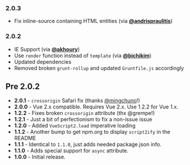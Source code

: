 ### 2.0.3

- Fix inline-source containing HTML entities (via **[@andrispraulitis](https://github.com/andrispraulitis)**)

### 2.0.2

- IE Support (via **[@akhoury](https://github.com/akhoury)**)
- Use `render` function instead of `template` (via **[@bichikim](https://github.com/bichikim)**)
- Updated dependencies
- Removed broken `grunt-rollup` and updated `Gruntfile.js` accordingly

## Pre 2.0.2

- __2.0.1__ - `crossorigin` Safari fix (thanks [@mingchuno](https://github.com/mingchuno)!)
- __2.0.0__ - Vue 2.x compatible. Requires Vue 2.x. Use 1.2.2 for Vue 1.x.
- __1.2.2__ - Fixes broken `crossorigin` attribute (thx @grempe!)
- __1.2.1__ - Just a bit of perfectionism to fix a non-issue issue
- __1.2.0__ - Added `VueScript2.load` imperative loading
- __1.1.2__ - Another bump to get npm.org to display `script2ify` in the README
- __1.1.1__ - Identical to `1.1.0`, just adds needed package.json info.
- __1.1.0__ - Adds special support for `async` attribute.
- __1.0.0__ - Initial release.
